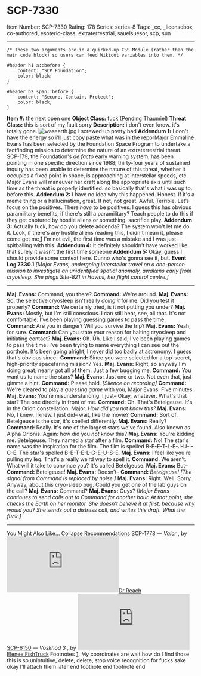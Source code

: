 # SCP-7330
Item Number: SCP-7330
Rating: 178
Series: series-8
Tags: _cc, _licensebox, co-authored, esoteric-class, extraterrestrial, sauelsuesor, scp, sun

---

    /* These two arguments are in a quirked-up CSS Module (rather than the main code block) so users can feed Wikidot variables into them. */
     
    #header h1 a::before {
        content: "SCP Foundation";
        color: black;
    }
     
    #header h2 span::before {
        content: "Secure, Contain, Protect";
        color: black;
    }
  
**Item #:** the next open one 
**Object Class:** fuck (Pending Thaumiel)
**Threat Class:** this is sort of my fault sorry
**Description:** i don't even know. it's totally gone.
![wasearth.jpg](https://scp-wiki.wdfiles.com/local--files/scp-7330/wasearth.jpg)
i screwed up pretty bad
**Addendum 1:** I don't have the energy so i'll just copy paste what was in the reporMajor Emmaline Evans has been selected by the Foundation Space Program to undertake a factfinding mission to determine the nature of an extraterrestrial threat. SCP-179, the Foundation's _de facto_ early warning system, has been pointing in one specific direction since 1988; thirty-four years of sustained inquiry has been unable to determine the nature of this threat, whether it occupies a fixed point in space, is approaching at interstellar speeds, etc. Major Evans will maneuver her craft along the appropriate axis until such time as the threat is properly identified. so basically that's what i was up to. before this.
**Addendum 2:** I have no idea why this happened. Honest. If it's a meme thing or a hallucination, great. If not, not great. Awful. Terrible. Let’s focus on the positives.
There _have_ to be positives.
I guess this has obvious paramilitary benefits, if there's still a paramilitary? Teach people to do this if they get captured by hostile aliens or something, sacrifice play.
**Addendum 3:** Actually fuck, how do you delete addenda? The system won't let me do it. Look, if there's any hostile aliens reading this, I didn't mean it, please come get me,[1](javascript:;) I'm not evil, the first time was a mistake and I was just spitballing with this.
**Addendum 4:** it definitely shouldn't have worked like that surely it wasn't the first time someone
**Addendum 5:** Okay, guess I should provide some context here. Dunno who's gonna see it, but.
**Event Log 7330.1**
_[Major Evans, undergoing interstellar travel on a one-person mission to investigate an unidentified spatial anomaly, awakens early from cryosleep. She pings Site-821 in Hawaii, her flight control centre.]_
* * *
**Maj. Evans:** Command, you there?
**Command:** We're around.
**Maj. Evans:** So, the selective cryosleep isn't really _doing it_ for me. Did you test it properly?
**Command:** We certainly tried, is it not putting you under?
**Maj. Evans:** Mostly, but I'm still conscious. I can still hear, see, all that. It's not comfortable. I've been playing guessing games to pass the time.
**Command:** Are you in danger? Will you survive the trip?
**Maj. Evans:** Yeah, for sure.
**Command:** Can you state your reason for halting cryosleep and initiating contact?
**Maj. Evans:** Oh. Uh. Like I said, I've been playing games to pass the time. I've been trying to name everything I can see out the porthole. It's been going alright, I never did too badly at astronomy. I guess that's obvious since–
**Command:** Since you were selected for a top-secret, high-priority spacefaring mission? Yes.
**Maj. Evans:** Right, so anyway I'm doing great; nearly got all of them. Just a few bugging me.
**Command:** You want us to name the stars?
**Maj. Evans:** Just one or two. Not even that, just gimme a hint.
**Command:** Please hold.
_[Silence on recording]_
**Command:** We're cleared to play a _guessing game_ with you, Major Evans. Five minutes.
**Maj. Evans:** You're misunderstanding. I just– Okay, whatever. What's that star? The one directly in front of me.
**Command:** Oh. That's Betelgeuse. It's in the Orion constellation, Major. _How did you not know this?_
**Maj. Evans:** No, I knew, I knew. I just did– wait, like the movie?
**Command:** Sort of. Betelgeuse is the star, it's spelled differently.
**Maj. Evans:** Really?
**Command:** Really. It's one of the largest stars we've found. Also known as Alpha Orionis. Again: how did you _not_ know this?
**Maj. Evans:** You're kidding me. Betelgeuse. They named a star after a film.
**Command:** No! The star's name was the inspiration for the film. The film is spelled B-E-E-T-L-E-J-U-I-C-E. The star's spelled B-E-T-E-L-G-E-U-S-E.
**Maj. Evans:** I feel like you're pulling my leg. That's a really weird way to spell it.
**Command:** We aren't. What will it take to convince you? It's called Betelgeuse.
**Maj. Evans:** But–
**Command:** Betelgeuse!
**Maj. Evans:** Doesn't–
**Command:** _Betelgeuse!_
_[The signal from Command is replaced by noise.]_
**Maj. Evans:** Right. Well. Sorry. Anyway, about this cryo-sleep bug. Could you get one of the lab guys on the call?
**Maj. Evans:** Command?
**Maj. Evans:** Guys?
_[Major Evans continues to send calls out to Command for another hour. At that point, she checks the Earth on her monitor. She doesn’t believe it at first, because why would you? She sends out a distress call, and writes this draft. What the fuck.]_
* * *
  
  

[You Might Also Like...](javascript:;)
[Collapse Recommendations](javascript:;)
[SCP-1778](/scp-1778) — _Valor_ , by [![Dr Reach](https://www.wikidot.com/avatar.php?userid=1779895&amp;size=small&amp;timestamp=1742224738)](http://www.wikidot.com/user:info/dr-reach)[Dr Reach](http://www.wikidot.com/user:info/dr-reach)  
[SCP-6150](/scp-6150) — _Voskhod 3_ , by [![Elenee FishTruck](https://www.wikidot.com/avatar.php?userid=4037075&amp;size=small&amp;timestamp=1742224738)](http://www.wikidot.com/user:info/elenee-fishtruck)[Elenee FishTruck](http://www.wikidot.com/user:info/elenee-fishtruck)
Footnotes
[1](javascript:;). My coordinates are wait how do I find those this is so unintuitive, delete, delete, stop voice recognition for fucks sake okay I’ll attach them later end footnote end footnote end